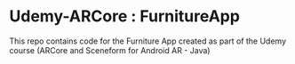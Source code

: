 # Udemy-ARCore : FurnitureApp
This repo contains code for the Furniture App created as part of the Udemy course (ARCore and Sceneform for Android AR - Java)
